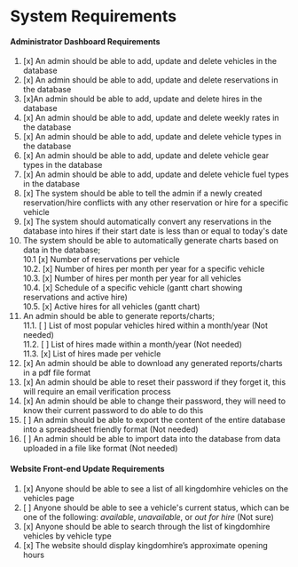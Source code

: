 # System Requirements

#### Administrator Dashboard Requirements
1. [x] An admin should be able to add, update and delete vehicles in the database  
2. [x] An admin should be able to add, update and delete reservations in the database  
3. [x]An admin should be able to add, update and delete hires in the database  
4. [x] An admin should be able to add, update and delete weekly rates in the database  
5. [x] An admin should be able to add, update and delete vehicle types in the database 
6. [x] An admin should be able to add, update and delete vehicle gear types in the database  
7. [x] An admin should be able to add, update and delete vehicle fuel types in the database  
8. [x] The system should be able to tell the admin if a newly created reservation/hire conflicts with any other reservation or hire for a specific vehicle  
9. [x] The system should automatically convert any reservations in the database into hires if their start date is less than or equal to today's date  
10. The system should be able to automatically generate charts based on data in the database;  
   10.1 [x] Number of reservations per vehicle  
   10.2. [x] Number of hires per month per year for a specific vehicle   
   10.3. [x] Number of hires per month per year for all vehicles   
   10.4. [x] Schedule of a specific vehicle (gantt chart showing reservations and active hire)   
   10.5. [x] Active hires for all vehicles (gantt chart)  
11. An admin should be able to generate reports/charts;  
   11.1. [ ] List of most popular vehicles hired within a month/year (Not needed)   
   11.2. [ ] List of hires made within a month/year (Not needed)  
   11.3. [x] List of hires made per vehicle  
12. [x] An admin should be able to download any generated reports/charts in a pdf file format  
13. [x] An admin should be able to reset their password if they forget it, this will require an email verification process  
14. [x] An admin should be able to change their password, they will need to know their current password to do able to do this  
15. [ ] An admin should be able to export the content of the entire database into a spreadsheet friendly format (Not needed)
16. [ ] An admin should be able to import data into the database from data uploaded in a file like format (Not needed)


#### Website Front-end Update Requirements
1. [x] Anyone should be able to see a list of all kingdomhire vehicles on the vehicles page  
2. [ ] Anyone should be able to see a vehicle's current status, which can be one of the following: *available*, *unavailable*, or *out for hire* (Not sure)
3. [x] Anyone should be able to search through the list of kingdomhire vehicles by vehicle type
4. [x] The website should display kingdomhire’s approximate opening hours   

